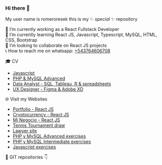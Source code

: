 ### Hi there 👋


My user name is romeroresek this is my ✨ _special_ ✨ repository<br>

🔭 I’m currently working as a React Fullstack Developer<br>
🌱 I’m currently learning React JS, Javascript, Typescript, MySQL, HTML, CSS, Bootstrap<br>
👯 I’m looking to collaborate on React JS projects<br>
📞 How to reach me on whatsapp: [+543764606708](https://wa.me/543764606708)<br>


🎓 CV
- [Javascript](https://www.elearning-total.com/campus/blocks/download_certificates/downcert.php/mod_certificate/issue/79268/cert_aprob_55396_2550_2_2022-07-11-18-32-25.pdf)
- [PHP & MySQL Advanced](https://www.elearning-total.com/campus/blocks/download_certificates/downcert.php/mod_certificate/issue/82588/cert_aprob_55396_2300_2_2022-08-24-12-03-44.pdf)
- [Data Analyst - SQL, Tableau, R & spreadsheets](https://coursera.org/share/6db62719f30cc7407ac428ca0783ffbd)
- [UX Designer - Figma & Adobe XD](https://coursera.org/share/70e6b0c1ab40c244185c8770ae307268)

🌐 Visit my Websites <br>
- [Portfolio - React JS](http://portafolio.portafolio.ar)
- [Cryptocurrency - React JS](http://criptos.portafolio.ar)
- [Mi Negocio - React JS](http://minegocio.portafolio.ar)
- [Tennis Tournament draw](http://torneito.com.ar)<br>
- [Lawyer site](http://yawny.com.ar/)<br>
- [PHP y MySQL Advanced exercises](http://portafolio.ar/php_avanzado_utn/)<br>
- [PHP y MySQL Intermediate exercises](http://portafolio.ar/php_intermedio_utn/)<br>
- [Javascript exercises](http://portafolio.ar/javascript_utn/)<br>

💼 GIT repositories 👇
